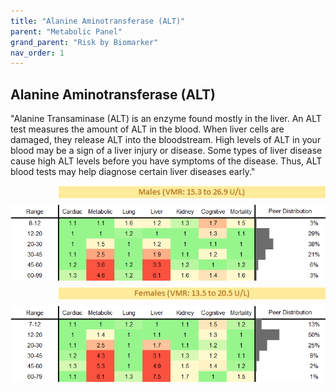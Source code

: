 ```yaml
---
title: "Alanine Aminotransferase (ALT)"
parent: "Metabolic Panel"
grand_parent: "Risk by Biomarker"
nav_order: 1
---
```



## Alanine Aminotransferase (ALT)


"Alanine Transaminase (ALT) is an enzyme found mostly in the liver. An ALT test measures the amount of ALT in the blood. When liver cells are damaged, they release ALT into the bloodstream. High levels of ALT in your blood may be a sign of a liver injury or disease. Some types of liver disease cause high ALT levels before you have symptoms of the disease. Thus, ALT blood tests may help diagnose certain liver diseases early."

<div style="display: flex; flex-direction: column; gap: 10px;">

  <img src="/assets/images/vmrbiomarker_alt__male.png" alt="Alanine Aminotransferase (ALT) VMR Male" style="margin-left: 15%">
  <img src="/assets/images/rr_alt__male.png" alt="Alanine Aminotransferase (ALT) RR Male">

  <img src="/assets/images/vmrbiomarker_alt__female.png" alt="Alanine Aminotransferase (ALT) VMR Female" style="margin-left: 15%; ">
  <img src="/assets/images/rr_alt__female.png" alt="Alanine Aminotransferase (ALT) RR Female">

</div>




